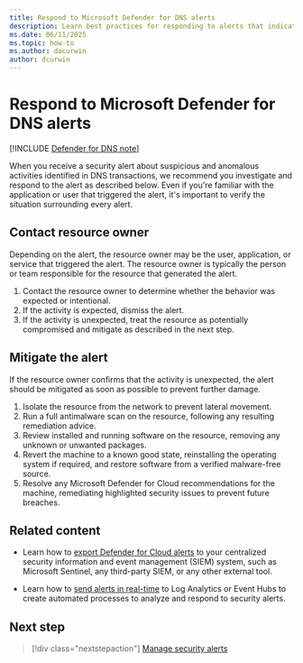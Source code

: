 ```yaml
---
title: Respond to Microsoft Defender for DNS alerts
description: Learn best practices for responding to alerts that indicate security risks in DNS services.
ms.date: 06/11/2025
ms.topic: how-to
ms.author: dacurwin
author: dcurwin
---
```


# Respond to Microsoft Defender for DNS alerts

[!INCLUDE [Defender for DNS note](./includes/defender-for-dns-note.md)]

When you receive a security alert about suspicious and anomalous activities identified in DNS transactions, we recommend you investigate and respond to the alert as described below. Even if you're familiar with the application or user that triggered the alert, it's important to verify the situation surrounding every alert.

## Contact resource owner

Depending on the alert, the resource owner may be the user, application, or service that triggered the alert. The resource owner is typically the person or team responsible for the resource that generated the alert.

1. Contact the resource owner to determine whether the behavior was expected or intentional.
1. If the activity is expected, dismiss the alert.
1. If the activity is unexpected, treat the resource as potentially compromised and mitigate as described in the next step.

## Mitigate the alert

If the resource owner confirms that the activity is unexpected, the alert should be mitigated as soon as possible to prevent further damage.

1. Isolate the resource from the network to prevent lateral movement.
1. Run a full antimalware scan on the resource, following any resulting remediation advice.
1. Review installed and running software on the resource, removing any unknown or unwanted packages.
1. Revert the machine to a known good state, reinstalling the operating system if required, and restore software from a verified malware-free source.
1. Resolve any Microsoft Defender for Cloud recommendations for the machine, remediating highlighted security issues to prevent future breaches.

## Related content

- Learn how to [export Defender for Cloud alerts](export-to-siem.md) to your centralized security information and event management (SIEM) system, such as Microsoft Sentinel, any third-party SIEM, or any other external tool.

- Learn how to [send alerts in real-time](continuous-export.md) to Log Analytics or Event Hubs to create automated processes to analyze and respond to security alerts.

## Next step

> [!div class="nextstepaction"]
> [Manage security alerts](manage-respond-alerts.md)
